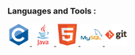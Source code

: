 ### Languages and Tools :
<div id="Abilities">
  <a href="https://www.cprogramming.com">
         <img alt="C" src="https://github.com/devicons/devicon/blob/master/icons/c/c-original.svg"
         width=45" height="45">
  </a>
  <a href="https://www.oracle.com/java">
         <img alt="Java" src="https://github.com/devicons/devicon/blob/master/icons/java/java-original-wordmark.svg"
         width=45" height="45">
  </a>
  <a href="https://html.com/html5">
         <img alt="HTML5" src="https://github.com/devicons/devicon/blob/master/icons/html5/html5-original.svg"
         width=45" height="45">
  </a>
  <a href="https://www.mysql.com">
         <img alt="MySql" src="https://github.com/devicons/devicon/blob/master/icons/mysql/mysql-original-wordmark.svg"
         width=45" height="45">
  </a>
   <a href="https://git-scm.com">
         <img alt="Git" src="https://github.com/devicons/devicon/blob/master/icons/git/git-original-wordmark.svg"
         width=45" height="45">
  </a>      
</div>
